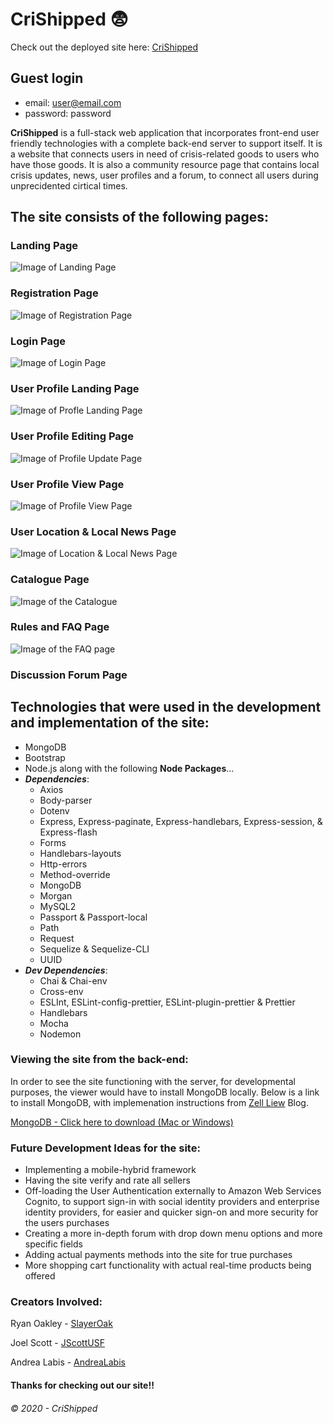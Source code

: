 # CriShipped :fearful:

Check out the deployed site here:
[CriShipped](https://crishipped.herokuapp.com/)

## Guest login

- email: user@email.com
- password: password

**CriShipped** is a full-stack web application that incorporates front-end user friendly technologies with a complete back-end server to support itself. It is a website that connects users in need of crisis-related goods to users who have those goods. It is also a community resource page that contains local crisis updates, news, user profiles and a forum, to connect all users during unprecidented cirtical times.

## The site consists of the following pages:

### Landing Page

![Image of Landing Page](https://github.com/jscottusf/CriShipped/blob/master/public/images/landingPg.jpg)

### Registration Page

![Image of Registration Page](https://github.com/jscottusf/CriShipped/blob/master/public/images/registationPg.jpg)

### Login Page

![Image of Login Page](https://github.com/jscottusf/CriShipped/blob/master/public/images/loginPg.jpg)

### User Profile Landing Page

![Image of Profle Landing Page](https://github.com/jscottusf/CriShipped/blob/master/public/images/profileLandingPg.jpg)

### User Profile Editing Page

![Image of Profile Update Page](https://github.com/jscottusf/CriShipped/blob/master/public/images/editingProfilePg.jpg)

### User Profile View Page

![Image of Profile View Page](https://github.com/jscottusf/CriShipped/blob/master/public/images/profileViewPg.jpg)

### User Location & Local News Page

![Image of Location & Local News Page](https://github.com/jscottusf/CriShipped/blob/master/public/images/locationPg.jpg)

### Catalogue Page

![Image of the Catalogue](https://github.com/jscottusf/CriShipped/blob/master/public/images/catalogPg.jpg)

### Rules and FAQ Page

![Image of the FAQ page](https://github.com/jscottusf/CriShipped/blob/master/public/images/FAQpg.jpg)

### Discussion Forum Page

## Technologies that were used in the development and implementation of the site:

- MongoDB
- Bootstrap
- Node.js along with the following **Node Packages**...
- **_Dependencies_**:
  - Axios
  - Body-parser
  - Dotenv
  - Express, Express-paginate, Express-handlebars, Express-session, & Express-flash
  - Forms
  - Handlebars-layouts
  - Http-errors
  - Method-override
  - MongoDB
  - Morgan
  - MySQL2
  - Passport & Passport-local
  - Path
  - Request
  - Sequelize & Sequelize-CLI
  - UUID
- **_Dev Dependencies_**:
  - Chai & Chai-env
  - Cross-env
  - ESLInt, ESLint-config-prettier, ESLint-plugin-prettier & Prettier
  - Handlebars
  - Mocha
  - Nodemon

### Viewing the site from the back-end:

In order to see the site functioning with the server, for developmental purposes, the viewer would have to install MongoDB locally. Below is a link to install MongoDB, with implemenation instructions from [Zell Liew](https://zellwk.com/blog) Blog.

[MongoDB - Click here to download (Mac or Windows)](https://www.mongodb.com/cloud/atlas/lp/try2?utm_source=google&utm_campaign=gs_americas_united%20states_search_brand_atlas_desktop&utm_term=download%20mongodb&utm_medium=cpc_paid_search&utm_ad=e&gclid=CjwKCAjw4KD0BRBUEiwA7MFNTS9fWMoVoGhexjP11iqCEL8Xptq2MTCuosWb1ic07twCX0opJz3nDRoCb0sQAvD_BwE)

### Future Development Ideas for the site:

- Implementing a mobile-hybrid framework
- Having the site verify and rate all sellers
- Off-loading the User Authentication externally to Amazon Web Services Cognito, to support sign-in with social identity providers and enterprise identity providers, for easier and quicker sign-on and more security for the users purchases
- Creating a more in-depth forum with drop down menu options and more specific fields
- Adding actual payments methods into the site for true purchases
- More shopping cart functionality with actual real-time products being offered

### Creators Involved:

Ryan Oakley - [SlayerOak](https://github.com/slayeroak)

Joel Scott - [JScottUSF](https://github.com/jscottusf)

Andrea Labis - [AndreaLabis](https://github.com/andrealabis)

#### Thanks for checking out our site!!

###### © 2020 - CriShipped
